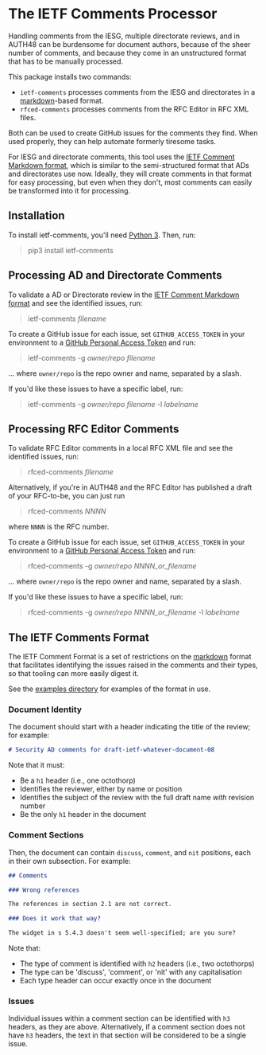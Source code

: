 
# The IETF Comments Processor

Handling comments from the IESG, multiple directorate reviews, and in AUTH48 can be burdensome for document authors, because of the sheer number of comments, and because they come in an unstructured format that has to be manually processed.

This package installs two commands:

* `ietf-comments` processes comments from the IESG and directorates in a [markdown](https://commonmark.org)-based format.
* `rfced-comments` processes comments from the RFC Editor in RFC XML files.

Both can be used to create GitHub issues for the comments they find. When used properly, they can help automate formerly tiresome tasks.

For IESG and directorate comments, this tool uses the [IETF Comment Markdown format](#format), which is similar to the semi-structured format that ADs and directorates use now. Ideally, they will create comments in that format for easy processing, but even when they don't, most comments can easily be transformed into it for processing.


## Installation

To install ietf-comments, you'll need [Python 3](https://www.python.org/). Then, run:

> pip3 install ietf-comments


## Processing AD and Directorate Comments

To validate a AD or Directorate review in the [IETF Comment Markdown format](#format) and see the identified issues, run:

> ietf-comments _filename_

To create a GitHub issue for each issue, set `GITHUB_ACCESS_TOKEN` in your environment to a [GitHub Personal Access Token](https://docs.github.com/en/authentication/keeping-your-account-and-data-secure/creating-a-personal-access-token) and run:

> ietf-comments -g _owner/repo_ _filename_

... where `owner/repo` is the repo owner and name, separated by a slash.

If you'd like these issues to have a specific label, run:

> ietf-comments -g _owner/repo_ _filename_ -l _labelname_


## Processing RFC Editor Comments

To validate RFC Editor comments in a local RFC XML file and see the identified issues, run:

> rfced-comments _filename_

Alternatively, if you're in AUTH48 and the RFC Editor has published a draft of your RFC-to-be, you can just run

> rfced-comments _NNNN_

where `NNNN` is the RFC number.

To create a GitHub issue for each issue, set `GITHUB_ACCESS_TOKEN` in your environment to a [GitHub Personal Access Token](https://docs.github.com/en/authentication/keeping-your-account-and-data-secure/creating-a-personal-access-token) and run:

> rfced-comments -g _owner/repo_ _NNNN_or_filename_

... where `owner/repo` is the repo owner and name, separated by a slash.

If you'd like these issues to have a specific label, run:

> rfced-comments -g _owner/repo_ _NNNN_or_filename_ -l _labelname_


## The IETF Comments Format

The IETF Comment Format is a set of restrictions on the [markdown](https://commonmark.org) format that facilitates identifying the issues raised in the comments and their types, so that tooling can more easily digest it.

See the [examples directory](https://github.com/mnot/ietf-comments/tree/main/examples) for examples of the format in use.


### Document Identity

The document should start with a header indicating the title of the review; for example:

~~~ markdown
# Security AD comments for draft-ietf-whatever-document-08
~~~

Note that it must:
* Be a `h1` header (i.e., one octothorp)
* Identifies the reviewer, either by name or position
* Identifies the subject of the review with the full draft name _with_ revision number
* Be the only `h1` header in the document


### Comment Sections

Then, the document can contain `discuss`, `comment`, and `nit` positions, each in their own subsection. For example:

~~~ markdown
## Comments

### Wrong references

The references in section 2.1 are not correct.

### Does it work that way?

The widget in s 5.4.3 doesn't seem well-specified; are you sure?
~~~

Note that:
* The type of comment is identified with `h2` headers (i.e., two octothorps)
* The type can be 'discuss', 'comment', or 'nit' with any capitalisation
* Each type header can occur exactly once in the document


### Issues

Individual issues within a comment section can be identified with `h3` headers, as they are above. Alternatively, if a comment section does not have `h3` headers, the text in that section will be considered to be a single issue.
